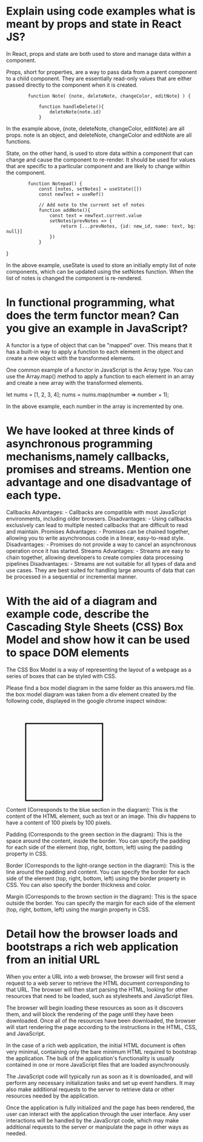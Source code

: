 # Explain using code examples what is meant by props and state in React JS?

In React, props and state are both used to store and manage data within a component.

Props, short for properties, are a way to pass data from a parent component to a child component. They are essentially read-only values that are either passed directly to the component when it is created.

            function Note( {note, deleteNote, changeColor, editNote} ) {

                function handleDelete(){
                    deleteNote(note.id)
                }

In the example above, {note, deleteNote, changeColor, editNote} are all props. note is an object, and deleteNote, changeColor and editNote are all functions.

State, on the other hand, is used to store data within a component that can change and cause the component to re-render. It should be used for values that are specific to a particular component and are likely to change within the component.

            function Notepad() {
                const [notes, setNotes] = useState([])  
                const newText = useRef()

                // Add note to the current set of notes
                function addNote(){
                    const text = newText.current.value
                    setNotes(prevNotes => {
                        return [...prevNotes, {id: new_id, name: text, bg: null}]
                    })  
                }
}

In the above example, useState is used to  store an initially empty list of note components, which can be updated using the setNotes function. When the list of notes is changed the component is re-rendered.



# In functional programming, what does the term functor mean? Can you give an example in JavaScript?

A functor is a type of object that can be "mapped" over. This means that it has a built-in way to apply a function to each element in the object and create a new object with the transformed elements.

One common example of a functor in JavaScript is the Array type. You can use the Array.map() method to apply a function to each element in an array and create a new array with the transformed elements.

let nums = [1, 2, 3, 4];
nums = nums.map(number => number + 1);

In the above example, each number in the array is incremented by one.

# We have looked at three kinds of asynchronous programming mechanisms,namely callbacks, promises and streams. Mention one advantage and one disadvantage of each type.

Callbacks
	Advantages:
	- Callbacks are compatible with most JavaScript environments, including older browsers.
	Disadvantages:
	- Using callbacks exclusively can lead to multiple nested callbacks that are difficult to read and maintain.
Promises
	Advantages:
	- Promises can be chained together, allowing you to write asynchronous code in a linear, easy-to-read style.
	Disadvantages:
	- Promises do not provide a way to cancel an asynchronous operation once it has started.
Streams
	Advantages:
	- Streams are easy to chain together, allowing developers to create complex data processing pipelines
	Disadvantages:
	- Streams are not suitable for all types of data and use cases. They are best suited for handling large amounts of data that can be processed in a sequential or incremental manner.

# With the aid of a diagram and example code, describe the Cascading Style Sheets (CSS) Box Model and show how it can be used to space DOM elements

The CSS Box Model is a way of representing the layout of a webpage as a series of boxes that can be styled with CSS.

Please find a box model diagram in the same folder as this answers.md file. the box model diagram was taken from a div element created by the following code, displayed in the google chrome inspect window:

<!DOCTYPE html>
<html>
    <style>
        html, body{
            margin:0;
        }
        div{
            margin-top: 50px;
            margin-left: 50px;
            padding: 50px;
            border: 3px solid black;
            height: 100px;
            width: 100px;
        }
    </style>
<body>
    <div></div>
</body>
</html>

Content (Corresponds to the blue section in the diagram): This is the content of the HTML element, such as text or an image. This div happens to have a content of 100 pixels by 100 pixels.

Padding (Corresponds to the green section in the diagram): This is the space around the content, inside the border. You can specify the padding for each side of the element (top, right, bottom, left) using the padding property in CSS.

Border (Corresponds to the light-orange section in the diagram): This is the line around the padding and content. You can specify the border for each side of the element (top, right, bottom, left) using the border property in CSS. You can also specify the border thickness and color.

Margin (Corresponds to the brown section in the diagram): This is the space outside the border. You can specify the margin for each side of the element (top, right, bottom, left) using the margin property in CSS.

# Detail how the browser loads and bootstraps a rich web application from an initial URL

When you enter a URL into a web browser, the browser will first send a request to a web server to retrieve the HTML document corresponding to that URL. The browser will then start parsing the HTML, looking for other resources that need to be loaded, such as stylesheets and JavaScript files.

The browser will begin loading these resources as soon as it discovers them, and will block the rendering of the page until they have been downloaded. Once all of the resources have been downloaded, the browser will start rendering the page according to the instructions in the HTML, CSS, and JavaScript.

In the case of a rich web application, the initial HTML document is often very minimal, containing only the bare minimum HTML required to bootstrap the application. The bulk of the application's functionality is usually contained in one or more JavaScript files that are loaded asynchronously.

The JavaScript code will typically run as soon as it is downloaded, and will perform any necessary initialization tasks and set up event handlers. It may also make additional requests to the server to retrieve data or other resources needed by the application.

Once the application is fully initialized and the page has been rendered, the user can interact with the application through the user interface. Any user interactions will be handled by the JavaScript code, which may make additional requests to the server or manipulate the page in other ways as needed.
